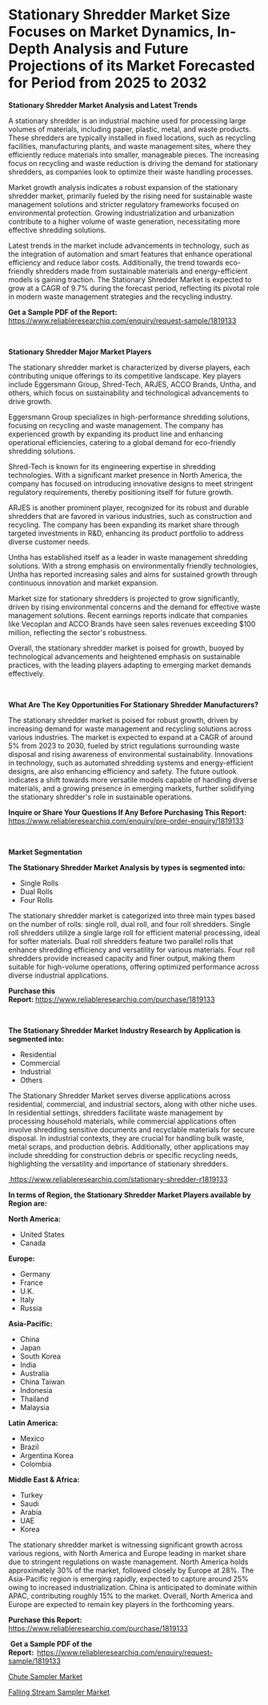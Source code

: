 <p><h1>Stationary Shredder Market Size Focuses on Market Dynamics, In-Depth Analysis and Future Projections of its Market Forecasted for Period from 2025 to 2032</h1></p><p><strong>Stationary Shredder Market Analysis and Latest Trends</strong></p>
<p><p>A stationary shredder is an industrial machine used for processing large volumes of materials, including paper, plastic, metal, and waste products. These shredders are typically installed in fixed locations, such as recycling facilities, manufacturing plants, and waste management sites, where they efficiently reduce materials into smaller, manageable pieces. The increasing focus on recycling and waste reduction is driving the demand for stationary shredders, as companies look to optimize their waste handling processes.</p><p>Market growth analysis indicates a robust expansion of the stationary shredder market, primarily fueled by the rising need for sustainable waste management solutions and stricter regulatory frameworks focused on environmental protection. Growing industrialization and urbanization contribute to a higher volume of waste generation, necessitating more effective shredding solutions.</p><p>Latest trends in the market include advancements in technology, such as the integration of automation and smart features that enhance operational efficiency and reduce labor costs. Additionally, the trend towards eco-friendly shredders made from sustainable materials and energy-efficient models is gaining traction. The Stationary Shredder Market is expected to grow at a CAGR of 9.7% during the forecast period, reflecting its pivotal role in modern waste management strategies and the recycling industry.</p></p>
<p><strong>Get a Sample PDF of the Report:&nbsp;</strong> <a href="https://www.reliableresearchiq.com/enquiry/request-sample/1819133?utm_campaign=1834&utm_medium=2&utm_source=Github&utm_content=ia&utm_term=18022025&utm_id=stationary-shredder">https://www.reliableresearchiq.com/enquiry/request-sample/1819133</a></p>
<p>&nbsp;</p>
<p><strong>Stationary Shredder Major Market Players</strong></p>
<p><p>The stationary shredder market is characterized by diverse players, each contributing unique offerings to its competitive landscape. Key players include Eggersmann Group, Shred-Tech, ARJES, ACCO Brands, Untha, and others, which focus on sustainability and technological advancements to drive growth.</p><p>Eggersmann Group specializes in high-performance shredding solutions, focusing on recycling and waste management. The company has experienced growth by expanding its product line and enhancing operational efficiencies, catering to a global demand for eco-friendly shredding solutions.</p><p>Shred-Tech is known for its engineering expertise in shredding technologies. With a significant market presence in North America, the company has focused on introducing innovative designs to meet stringent regulatory requirements, thereby positioning itself for future growth.</p><p>ARJES is another prominent player, recognized for its robust and durable shredders that are favored in various industries, such as construction and recycling. The company has been expanding its market share through targeted investments in R&D, enhancing its product portfolio to address diverse customer needs.</p><p>Untha has established itself as a leader in waste management shredding solutions. With a strong emphasis on environmentally friendly technologies, Untha has reported increasing sales and aims for sustained growth through continuous innovation and market expansion.</p><p>Market size for stationary shredders is projected to grow significantly, driven by rising environmental concerns and the demand for effective waste management solutions. Recent earnings reports indicate that companies like Vecoplan and ACCO Brands have seen sales revenues exceeding $100 million, reflecting the sector's robustness.</p><p>Overall, the stationary shredder market is poised for growth, buoyed by technological advancements and heightened emphasis on sustainable practices, with the leading players adapting to emerging market demands effectively.</p></p>
<p>&nbsp;</p>
<p><strong>What Are The Key Opportunities For Stationary Shredder Manufacturers?</strong></p>
<p><p>The stationary shredder market is poised for robust growth, driven by increasing demand for waste management and recycling solutions across various industries. The market is expected to expand at a CAGR of around 5% from 2023 to 2030, fueled by strict regulations surrounding waste disposal and rising awareness of environmental sustainability. Innovations in technology, such as automated shredding systems and energy-efficient designs, are also enhancing efficiency and safety. The future outlook indicates a shift towards more versatile models capable of handling diverse materials, and a growing presence in emerging markets, further solidifying the stationary shredder's role in sustainable operations.</p></p>
<p><strong>Inquire or Share Your Questions If Any Before Purchasing This Report:</strong> <a href="https://www.reliableresearchiq.com/enquiry/pre-order-enquiry/1819133?utm_campaign=1834&utm_medium=2&utm_source=Github&utm_content=ia&utm_term=18022025&utm_id=stationary-shredder">https://www.reliableresearchiq.com/enquiry/pre-order-enquiry/1819133</a></p>
<p>&nbsp;</p>
<p><strong>Market Segmentation</strong></p>
<p><strong>The Stationary Shredder Market Analysis by types is segmented into:</strong></p>
<p><ul><li>Single Rolls</li><li>Dual Rolls</li><li>Four Rolls</li></ul></p>
<p><p>The stationary shredder market is categorized into three main types based on the number of rolls: single roll, dual roll, and four roll shredders. Single roll shredders utilize a single large roll for efficient material processing, ideal for softer materials. Dual roll shredders feature two parallel rolls that enhance shredding efficiency and versatility for various materials. Four roll shredders provide increased capacity and finer output, making them suitable for high-volume operations, offering optimized performance across diverse industrial applications.</p></p>
<p><strong>Purchase this Report:&nbsp;</strong><a href="https://www.reliableresearchiq.com/purchase/1819133?utm_campaign=1834&utm_medium=2&utm_source=Github&utm_content=ia&utm_term=18022025&utm_id=stationary-shredder">https://www.reliableresearchiq.com/purchase/1819133</a></p>
<p>&nbsp;</p>
<p><strong>The Stationary Shredder Market Industry Research by Application is segmented into:</strong></p>
<p><ul><li>Residential</li><li>Commercial</li><li>Industrial</li><li>Others</li></ul></p>
<p><p>The Stationary Shredder Market serves diverse applications across residential, commercial, and industrial sectors, along with other niche uses. In residential settings, shredders facilitate waste management by processing household materials, while commercial applications often involve shredding sensitive documents and recyclable materials for secure disposal. In industrial contexts, they are crucial for handling bulk waste, metal scraps, and production debris. Additionally, other applications may include shredding for construction debris or specific recycling needs, highlighting the versatility and importance of stationary shredders.</p></p>
<p><a href="https://www.reliableresearchiq.com/stationary-shredder-r1819133?utm_campaign=1834&utm_medium=2&utm_source=Github&utm_content=ia&utm_term=18022025&utm_id=stationary-shredder">&nbsp;https://www.reliableresearchiq.com/stationary-shredder-r1819133</a></p>
<p><strong>In terms of Region, the Stationary Shredder Market Players available by Region are:</strong></p>
<p>
    <p> <strong> North America: </strong>
        <ul>
            <li>United States</li>
            <li>Canada</li>
        </ul>
        </p> 
    <p> <strong> Europe: </strong>
        <ul>
            <li>Germany</li>
            <li>France</li>
            <li>U.K.</li>
            <li>Italy</li>
            <li>Russia</li>
        </ul>
        </p> 
    <p> <strong> Asia-Pacific: </strong>
        <ul>
            <li>China</li>
            <li>Japan</li>
            <li>South Korea</li>
            <li>India</li>
            <li>Australia</li>
            <li>China Taiwan</li>
            <li>Indonesia</li>
            <li>Thailand</li>
            <li>Malaysia</li>
        </ul>
        </p> 
    <p> <strong> Latin America: </strong>
        <ul>
            <li>Mexico</li>
            <li>Brazil</li>
            <li>Argentina Korea</li>
            <li>Colombia</li>
        </ul>
        </p> 
    <p> <strong> Middle East & Africa: </strong>
        <ul>
            <li>Turkey</li>
            <li>Saudi</li>
            <li>Arabia</li>
            <li>UAE</li>
            <li>Korea</li>
        </ul>
    </p>
    </p>
<p><p>The stationary shredder market is witnessing significant growth across various regions, with North America and Europe leading in market share due to stringent regulations on waste management. North America holds approximately 30% of the market, followed closely by Europe at 28%. The Asia-Pacific region is emerging rapidly, expected to capture around 25% owing to increased industrialization. China is anticipated to dominate within APAC, contributing roughly 15% to the market. Overall, North America and Europe are expected to remain key players in the forthcoming years.</p></p>
<p><strong>Purchase this Report: </strong><a href="https://www.reliableresearchiq.com/purchase/1819133?utm_campaign=1834&utm_medium=2&utm_source=Github&utm_content=ia&utm_term=18022025&utm_id=stationary-shredder">https://www.reliableresearchiq.com/purchase/1819133</a></p>
<p>&nbsp;<strong>Get a Sample PDF of the Report:&nbsp;&nbsp;</strong><a href="https://www.reliableresearchiq.com/enquiry/request-sample/1819133?utm_campaign=1834&utm_medium=2&utm_source=Github&utm_content=ia&utm_term=18022025&utm_id=stationary-shredder">https://www.reliableresearchiq.com/enquiry/request-sample/1819133</a></p>
<p><strong></strong></p>
<p><p><a href="https://github.com/storcweithzg/Market-Research-Report-List-1/blob/main/chute-sampler-market.md?utm_campaign=1834&utm_medium=2&utm_source=Github&utm_content=ia&utm_term=18022025&utm_id=stationary-shredder">Chute Sampler Market</a></p><p><a href="https://github.com/seibttullyjh/Market-Research-Report-List-1/blob/main/falling-stream-sampler-market.md?utm_campaign=1834&utm_medium=2&utm_source=Github&utm_content=ia&utm_term=18022025&utm_id=stationary-shredder">Falling Stream Sampler Market</a></p></p>